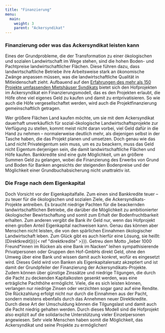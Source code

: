 ```yaml
---
title: "Finanzierung"
menu:
  main:
    weight: 3
    parent: "Ackersyndikat"
---
```


### Finanzierung oder was das Ackersyndikat leisten kann

Eines der Grundprobleme, die der Transformation zu einer ökologischen und sozialen Landwirtschaft im Wege stehen, sind die hohen Boden- und Pachtpreise landwirtschaftlicher Flächen. Diese führen dazu, dass landwirtschaftliche Betriebe ihre Arbeitsweise stark an ökonomische Zwänge anpassen müssen, was die landwirtschaftliche Qualität in Mitleidenschaft zieht.
Aufbauend auf den [Erfahrungen des mehr als 150 Projekte umfassenden Mietshäuser Syndikats](https://www.syndikat.org/de/finanzierung/) bietet sich den Hofprojekten im Ackersyndikat ein Finanzierungsmodell, das es den Projekten erlaubt, die Höfe ohne viel eigenes Geld zu kaufen und damit zu entprivatisieren. So wie auch die Höfe vergesellschaftet werden, wird auch die Projektfinanzierung gemeinschaftlich getragen. 

Wer größere Flächen Land kaufen möchte, um sie mit dem Ackersyndikat dauerhaft unverkäuflich für sozial-ökologische Landwirtschaftsprojekte zur Verfügung zu stellen, kommt meist nicht daran vorbei, viel Geld dafür in die Hand zu nehmen – normalerweise deutlich mehr, als diejenigen selbst in der Tasche haben, die das Projekt planen und umsetzen. Doch genau wie das Land nicht Privateigentum sein muss, um es zu beackern, muss das Geld nicht Eigentum derjenigen sein, die damit landwirtschaftliche Flächen und Höfe kaufen. Bankkredite sind eine gute Möglichkeit, um an größere Summen Geld zu gelangen, wobei die Finanzierung des Erwerbs von Grund und Boden für Banken angesichts der steigenden Bodenpreise und der Möglichkeit einer Grundbuchabsicherung nicht unattraktiv ist. 

### Die Frage nach dem Eigenkapital
Doch Vorsicht vor der Eigenkapitalfalle. Zum einen sind Bankkredite teuer – zu teuer für die ökologischen und sozialen Ziele, die Ackersyndikats-Projekte antreiben. Es braucht niedrige Pachten für die beackernden landwirtschaftlichen Betriebe, die darüber die Möglichkeit zu ambitionierter ökologischer Bewirtschaftung und somit zum Erhalt der Bodenfruchtbarkeit erhalten. Zum anderen vergibt die Bank ihr Geld nur, wenn das Hofprojekt einen großen Anteil Eigenkapital nachweisen kann. Genau das können aber Menschen nicht leisten, die von den spärlichen Einnahmen ökologischer Landwirtschaft leben.
Zum Glück gibt es auch hierfür eine Lösung, sie heißt: [Direktkredit]({{< ref "direktkredite" >}}). Getreu dem Motto „lieber 1000 Freund\*innen im Rücken als eine Bank im Nacken“ leihen sympathisierende Privatpersonen oder Gruppen den Hof-GmbHs direkt Geld, ohne den Umweg über eine Bank und wissen damit auch konkret, wofür es eingesetzt wird. Dieses Geld wird von Banken als Eigenkapitalersatz akzeptiert und ist damit der Grundpfeiler der Finanzierung der Ackersyndikats-Projekte. Zudem können über günstige Zinssätze und niedrige Tilgungen, die durch die Pacht zu deckenden Kapitalkosten gesenkt werden, was eine erträgliche Pachthöhe ermöglicht. Viele, die es sich leisten können, verlangen nur niedrige Zinsen oder verzichten sogar ganz auf eine Rendite. Die Rückzahlung erfolgt nicht nur durch die Einnahmen aus der Pacht, sondern meistens ebenfalls durch das Annehmen neuer Direktkredite. Durch diese Art der Umschuldung können die Tilgungslast und damit auch die Pacht niedrig gehalten werden.
Durch dieses Modell sind die Hofprojekt also explizit auf die solidarische Unterstützung vieler Einzelpersonen angewiesen. Sehr viele Menschen haben somit die Möglichkeit, das Ackersyndikat und seine Projekte zu ermöglichen!
